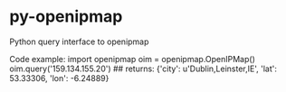 py-openipmap
============

Python query interface to openipmap

Code example:
    import openipmap
    oim = openipmap.OpenIPMap()
    oim.query('159.134.155.20')
    ## returns: {'city': u'Dublin,Leinster,IE', 'lat': 53.33306, 'lon': -6.24889}
